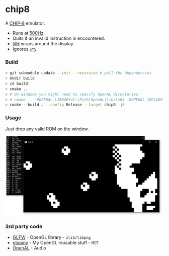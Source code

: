 # chip8
A [CHIP-8](http://devernay.free.fr/hacks/chip8/C8TECH10.HTM) emulator.
* Runs at [500Hz](https://github.com/bittersweetshimmer/chip8/blob/master/chip8/src/main.cpp#L13).
* Quits if an invalid instruction is encountered.
* [`DRW`](http://devernay.free.fr/hacks/chip8/C8TECH10.HTM#Dxyn) wraps around the display.
* Ignores [`SYS`](http://devernay.free.fr/hacks/chip8/C8TECH10.HTM#0nnn).

### Build
```sh
> git submodule update --init --recursive # pull the dependencies
> mkdir build
> cd build
> cmake .. 
> # On windows you might need to specify OpenAL directories: 
> # cmake .. -DOPENAL_LIBRARY=C:\Path\OpenAL\libs\x64 -DOPENAL_INCLUDE_DIR=C:\Path\OpenAL\include
> cmake --build . --config Release --target chip8 -j8
```

### Usage
Just drop any valid ROM on the window.

![screenshot](https://raw.githubusercontent.com/bittersweetshimmer/chip8/master/SCREENSHOT.png)

### 3rd party code
- [GLFW](https://www.glfw.org/) - OpenGL library - `zlib/libpng`
- [gloomy](https://github.com/bittersweetshimmer/gloomy) - My OpenGL reusable stuff - `MIT`
- [OpenAL](https://openal.org/) - Audio